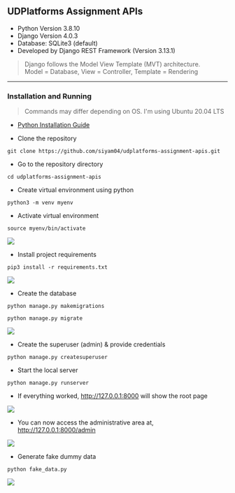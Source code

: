 ## UDPlatforms Assignment APIs

* Python Version 3.8.10
* Django Version 4.0.3
* Database: SQLite3 (default)
* Developed by Django REST Framework (Version 3.13.1)

> Django follows the Model View Template (MVT) architecture. <br>
> Model = Database, View = Controller, Template = Rendering
---

### Installation and Running
> Commands may differ depending on OS. I'm using Ubuntu 20.04 LTS

* [Python Installation Guide](https://wiki.python.org/moin/BeginnersGuide/Download)

* Clone the repository
``` 
git clone https://github.com/siyam04/udplatforms-assignment-apis.git
```
* Go to the repository directory
``` 
cd udplatforms-assignment-apis
```
* Create virtual environment using python
``` 
python3 -m venv myenv
```
* Activate virtual environment
``` 
source myenv/bin/activate
```
![](../venv.png)

* Install project requirements
``` 
pip3 install -r requirements.txt
```
![](../requirements.png)

* Create the database
``` 
python manage.py makemigrations
```
``` 
python manage.py migrate
```
![](../db-1.png)

* Create the superuser (admin) & provide credentials
``` 
python manage.py createsuperuser
```
* Start the local server
``` 
python manage.py runserver
```
* If everything worked, http://127.0.0.1:8000 will show the root page

![](../root.png)

* You can now access the administrative area at, http://127.0.0.1:8000/admin

![](../admin-01.png)

* Generate fake dummy data
``` 
python fake_data.py
```
![](../faker.png)


